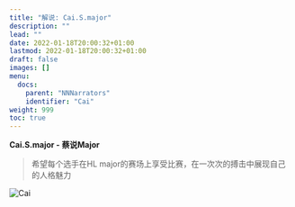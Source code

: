 ```yaml
---
title: "解说: Cai.S.major"
description: ""
lead: ""
date: 2022-01-18T20:00:32+01:00
lastmod: 2022-01-18T20:00:32+01:00
draft: false
images: []
menu:
  docs:
    parent: "NNNarrators"
    identifier: "Cai"
weight: 999
toc: true
---
```


**Cai.S.major - 蔡说Major**

> 希望每个选手在HL major的赛场上享受比赛，在一次次的搏击中展现自己的人格魅力

![Cai](https://s1.ax1x.com/2023/04/08/ppHVskn.jpg)
